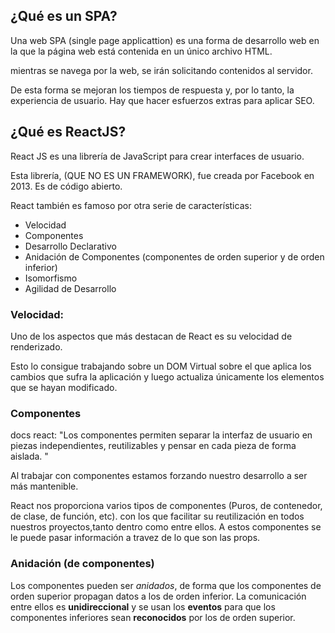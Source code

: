 
## ¿Qué es un SPA?

Una web SPA (single page applicattion) es una forma de desarrollo web en la que la página web está contenida en un único archivo HTML.

mientras se navega por la web, se irán solicitando contenidos al servidor.

De esta forma se mejoran los tiempos de respuesta y, por lo tanto, la experiencia de usuario.
Hay que hacer esfuerzos extras para aplicar SEO.

## ¿Qué es ReactJS?

React JS es una librería de JavaScript para crear interfaces de usuario.

Esta librería, (QUE NO ES UN FRAMEWORK), fue creada por Facebook en 2013.
Es de código abierto.

React también es famoso por otra serie de características:

* Velocidad
* Componentes
* Desarrollo Declarativo
* Anidación de Componentes (componentes de orden superior y de orden inferior) 
* Isomorfismo
* Agilidad de Desarrollo


 ### Velocidad:

Uno de los aspectos que más destacan de React es su velocidad de renderizado.

Esto lo consigue trabajando sobre un DOM Virtual sobre el que aplica los cambios que sufra la aplicación y luego actualiza únicamente los elementos que se hayan modificado.

### Componentes

docs react: "Los componentes permiten separar la interfaz de usuario en piezas independientes, reutilizables y pensar en cada pieza de forma aislada. "

Al trabajar con componentes estamos forzando nuestro desarrollo a ser más mantenible.

React nos proporciona varios tipos de componentes (Puros, de contenedor, de clase, de función, etc). con los que facilitar su reutilización en todos nuestros proyectos,tanto dentro como entre ellos.
A estos componentes se le puede pasar información a travez de lo que son las props.

### Anidación (de componentes)

Los componentes pueden ser *anidados*, de forma que los componentes de orden superior propagan datos a los de orden inferior.
La comunicación entre ellos es **unidireccional** y se usan los **eventos** para que los componentes inferiores sean **reconocidos** por los de orden superior.




